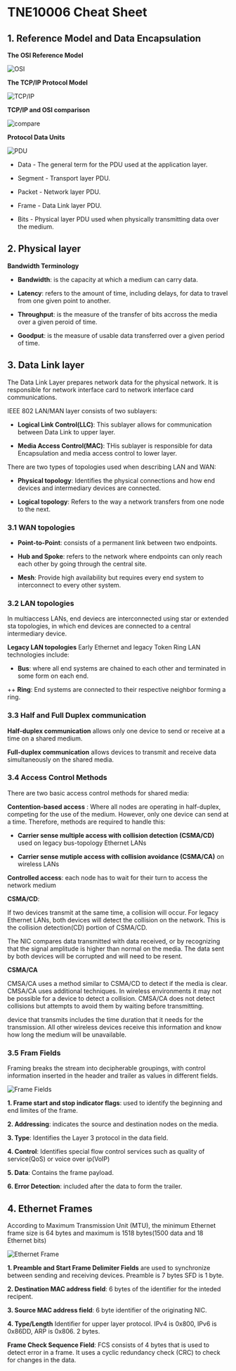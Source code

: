 # TNE10006 Cheat Sheet

## 1. Reference Model and Data Encapsulation

**The OSI Reference Model**

![OSI](https://github.com/Catcurity123/TNE10006/blob/main/Final%20Written%20Exam/Picture/OSIModel.png)


**The TCP/IP Protocol Model**

![TCP/IP](https://github.com/Catcurity123/TNE10006/blob/main/Final%20Written%20Exam/Picture/TCP_IP%20Model.png)


**TCP/IP and OSI comparison**

![compare](https://github.com/Catcurity123/TNE10006/blob/main/Final%20Written%20Exam/Picture/TCPIP%20and%20OSI%20comparison.png)


**Protocol Data Units**

![PDU](https://github.com/Catcurity123/TNE10006/blob/main/Final%20Written%20Exam/Picture/PDU.png)

+ Data - The general term for the PDU used at the application layer.

+ Segment - Transport layer PDU.

+ Packet - Network layer PDU.

+ Frame - Data Link layer PDU.

+ Bits - Physical layer PDU used when physically transmitting data over the medium.

## 2. Physical layer

**Bandwidth Terminology**

+ **Bandwidth**: is the capacity at which a medium can carry data.

+ **Latency**: refers to the amount of time, including delays, for data to travel from one given point to another.

+ **Throughput**: is the measure of the transfer of bits accross the media over a given peroid of time.

+ **Goodput**: is the measure of usable data transferred over a given period of time.

## 3. Data Link layer

The Data Link Layer prepares network data for the physical network. It is responsible for network interface card to network interface card communications.

IEEE 802 LAN/MAN layer consists of two sublayers:
+ **Logical Link Control(LLC)**: This sublayer allows for communication between Data Link to upper layer.

+ **Media Access Control(MAC)**: THis sublayer is responsible for data Encapsulation and media access control to lower layer.

There are two types of topologies used when describing LAN and WAN:

+ **Physical topology**: Identifies the physical connections and how end devices and intermediary devices are connected.

+ **Logical topology**: Refers to the way a network transfers from one node to the next.

### 3.1 WAN topologies

+ **Point-to-Point**: consists of a permanent link between two endpoints.

+ **Hub and Spoke**: refers to the network where endpoints can only reach each other by going through the central site.

+ **Mesh**: Provide high availability but requires every end system to interconnect to every other system.

### 3.2 LAN topologies
In multiaccess LANs, end deviecs are interconnected using star or extended sta topologies, in which end devices are connected to a central intermediary device.

**Legacy LAN topologies**
Early Ethernet and legacy Token Ring LAN technologies include:

+ **Bus**: where all end systems are chained to each other and terminated in some form on each end.

++ **Ring**: End systems are connected to their respective neighbor forming a ring.

### 3.3 Half and Full Duplex communication

**Half-duplex communication** allows only one device to send or receive at a time on a shared medium.

**Full-duplex communication** allows devices to transmit and receive data simultaneously on the shared media.

### 3.4 Access Control Methods

There are two basic access control methods for shared media:

**Contention-based access** : Where all nodes are operating in half-duplex, competing for the use of the medium. However, only one device can send at a time. Therefore, methods are required to handle this:

* **Carrier sense multiple access with collision detection (CSMA/CD)** used on legacy bus-topology Ethernet LANs

* **Carrier sense mutiple access with collision avoidance (CSMA/CA)** on wireless LANs

**Controlled access**: each node has to wait for their turn to access the network medium

**CSMA/CD**:

If two devices transmit at the same time, a collision will occur. For legacy Ethernet LANs, both devices will detect the collision on the network. This is the collision detection(CD) portion of CSMA/CD.

 The NIC compares data transmitted with data received, or by recognizing that the signal amplitude is higher than normal on the media. The data sent by both devices will be corrupted and will need to be resent.

 **CSMA/CA**

CMSA/CA uses a method similar to CSMA/CD to detect if the media is clear. CMSA/CA uses additional techniques. In wireless environments it may not be possible for a device to detect a collision. CMSA/CA does not detect collisions but attempts to avoid them by waiting before transmitting.

device that transmits includes the time duration that it needs for the transmission. All other wireless devices receive this information and know how long the medium will be unavailable.

### 3.5 Fram Fields
Framing breaks the stream into decipherable groupings, with control information inserted in the header and trailer as values in different fields.

![Frame Fields](https://github.com/Catcurity123/TNE10006/blob/main/Final%20Written%20Exam/Picture/DataFrame.png)

**1. Frame start and stop indicator flags**: used to identify the beginning and end limites of the frame.

**2. Addressing**: indicates the source and destination nodes on the media.

**3. Type**: Identifies the Layer 3 protocol in the data field.

**4. Control**: Identifies special flow control services such as quality of service(QoS) or voice over ip(VoIP)

**5. Data**: Contains the frame payload.

**6. Error Detection**: included after the data to form the trailer.


## 4. Ethernet Frames 

According to Maximum Transmission Unit (MTU), the minimum Ethernet frame size is 64 bytes and maximum is 1518 bytes(1500 data and 18 Ethernet bits)

![Ethernet Frame](https://github.com/Catcurity123/TNE10006/blob/main/Final%20Written%20Exam/Picture/Ethernet%20Frame.png)

**1. Preamble and Start Frame Delimiter Fields** are used to synchronize between sending and receiving devices. Preamble is 7 bytes SFD is 1 byte.

**2. Destination MAC address field**: 6 bytes of the identifier for the inteded recipent.

**3. Source MAC address field**: 6 byte identifier of the originating NIC.

**4. Type/Length** Identifier for upper layer protocol. IPv4 is 0x800, IPv6 is 0x86DD, ARP is 0x806. 2 bytes.

**Frame Check Sequence Field**: FCS consists of 4 bytes that is used to detect error in a frame. It uses a cyclic redundancy check (CRC) to check for changes in the data.
